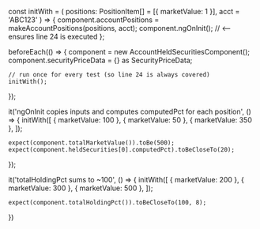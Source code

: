 const initWith = (
    positions: PositionItem[] = [{ marketValue: 1 }],
    acct = 'ABC123'
  ) => {
    component.accountPositions = makeAccountPositions(positions, acct);
    component.ngOnInit(); // <-- ensures line 24 is executed
  };

  beforeEach(() => {
    component = new AccountHeldSecuritiesComponent();
    component.securityPriceData = {} as SecurityPriceData;

    // run once for every test (so line 24 is always covered)
    initWith();
  });

  it('ngOnInit copies inputs and computes computedPct for each position', () => {
    initWith([
      { marketValue: 100 },
      { marketValue: 50 },
      { marketValue: 350 },
    ]);

    expect(component.totalMarketValue()).toBe(500);
    expect(component.heldSecurities[0].computedPct).toBeCloseTo(20);
  });

  it('totalHoldingPct sums to ~100', () => {
    initWith([
      { marketValue: 200 },
      { marketValue: 300 },
      { marketValue: 500 },
    ]);

    expect(component.totalHoldingPct()).toBeCloseTo(100, 8);
  })